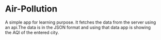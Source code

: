 # Air-Pollution

A simple app for learning purpose. It fetches the data from the server using an api.The data is in the JSON format and using that data app is showing the AQI of the entered city.
